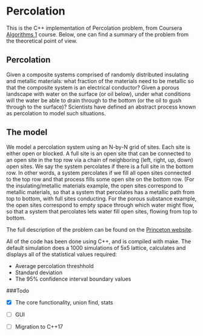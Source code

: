 # Percolation

This is the C++ implementation of Percolation problem, from Coursera [Algorithms 1](https://www.coursera.org/learn/algorithms-part1/home) course. Below, one can find a summary of the problem from the theoretical point of view.

## Percolation

Given a composite systems comprised of randomly distributed insulating and metallic materials: what fraction of
the materials need to be metallic so that the composite system is an electrical conductor? Given a porous landscape with water on
the surface (or oil below), under what conditions will the water be able to drain through to the bottom (or the oil to gush through
to the surface)? Scientists have defined an abstract process known as percolation to model such situations.

## The model

We model a percolation system using an N-by-N grid of sites. Each site is either open or blocked. A full site is an
open site that can be connected to an open site in the top row via a chain of neighboring (left, right, up, down) open sites. We say
the system percolates if there is a full site in the bottom row. In other words, a system percolates if we fill all open sites connected
to the top row and that process fills some open site on the bottom row. (For the insulating/metallic materials example, the open
sites correspond to metallic materials, so that a system that percolates has a metallic path from top to bottom, with full sites
conducting. For the porous substance example, the open sites correspond to empty space through which water might flow, so that
a system that percolates lets water fill open sites, flowing from top to bottom.

The full description of the problem can be found on the [Princeton website](https://coursera.cs.princeton.edu/algs4/assignments/percolation/specification.php).

All of the code has been done using C++, and is compiled with make. The default simulation does a 1000 simulations of 5x5 lattice, calculates and displays all of the statistical values required:
* Average percolation threshhold 
* Standard deviation
* The 95% confidence interval boundary values

###Todo

- [X] The core functionality, union find, stats
- [ ] GUI
- [ ] Migration to C++17 



